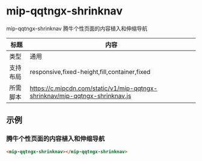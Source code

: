 # mip-qqtngx-shrinknav

mip-qqtngx-shrinknav 腾牛个性页面的内容植入和伸缩导航

标题|内容
----|----
类型|通用
支持布局|responsive,fixed-height,fill,container,fixed
所需脚本|https://c.mipcdn.com/static/v1/mip-qqtngx-shrinknav/mip-qqtngx-shrinknav.js


## 示例

### 腾牛个性页面的内容植入和伸缩导航
```html
<mip-qqtngx-shrinknav></mip-qqtngx-shrinknav>
```


